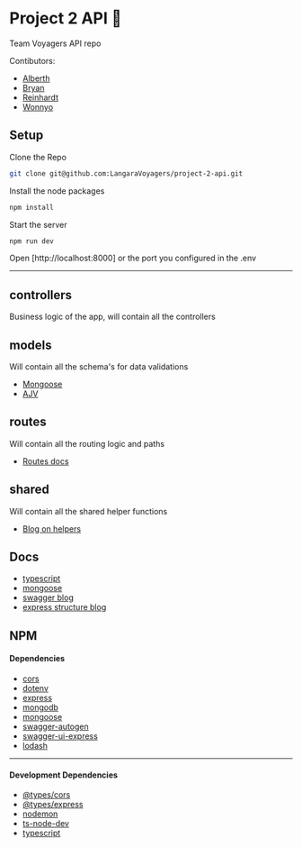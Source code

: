 # Project 2 API 🚀

Team Voyagers API repo

Contibutors:

- [Alberth](https://github.com/ALFAROSO)
- [Bryan](https://github.com/BryanCaldeira)
- [Reinhardt](https://github.com/ReinhardtBotha)
- [Wonnyo](https://github.com/whamester)

## Setup

Clone the Repo

```bash
git clone git@github.com:LangaraVoyagers/project-2-api.git
```

Install the node packages

```bash
npm install
```

Start the server

```bash
npm run dev
```

Open [http://localhost:8000] or the port you configured in the .env

---

## controllers

Business logic of the app, will contain all the controllers

## models

Will contain all the schema's for data validations

- [Mongoose](https://mongoosejs.com/docs/guide.html)
- [AJV](https://ajv.js.org/options.html)

## routes

Will contain all the routing logic and paths

- [Routes docs](https://developer.mozilla.org/en-US/docs/Learn/Server-side/Express_Nodejs/routes)

## shared

Will contain all the shared helper functions

- [Blog on helpers](https://medium.com/@usamayousuf_62526/helper-functions-road-towards-clean-code-e3fc50b18933)

## Docs

- [typescript](https://www.typescriptlang.org/docs/handbook/intro.html)
- [mongoose](https://mongoosejs.com/docs/)
- [swagger blog](https://rajputankit22.medium.com/how-to-add-swagger-to-nodejs-rest-api-7caa870741be)
- [express structure blog](https://medium.com/codechef-vit/a-better-project-structure-with-express-and-node-js-c23abc2d736f)

## NPM

#### Dependencies

- [cors](https://www.npmjs.com/package/cors)
- [dotenv](https://www.npmjs.com/package/dotenv#-manage-multiple-environments)
- [express](https://www.npmjs.com/package/express)
- [mongodb](https://www.npmjs.com/package/mongodb)
- [mongoose](https://www.npmjs.com/package/mongoose)
- [swagger-autogen](https://www.npmjs.com/package/swagger-autogen)
- [swagger-ui-express](https://www.npmjs.com/package/swagger-ui-express)
- [lodash](https://www.npmjs.com/package/lodash)

---

#### Development Dependencies

- [@types/cors](https://www.npmjs.com/package/@types/cors)
- [@types/express](https://www.npmjs.com/package/@types/express)
- [nodemon](https://www.npmjs.com/package/nodemon)
- [ts-node-dev](https://www.npmjs.com/package/ts-node-dev)
- [typescript](https://www.npmjs.com/package/typescript)

